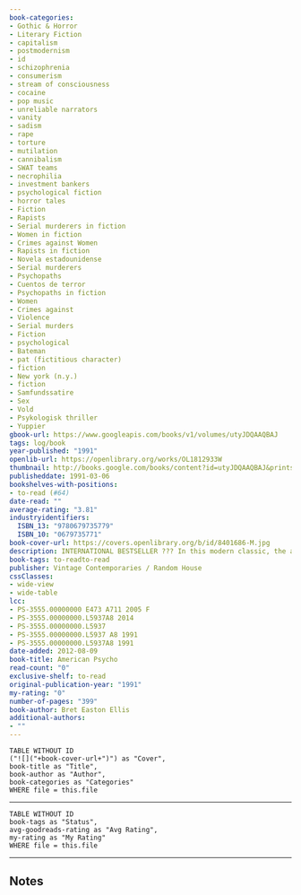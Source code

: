 ```yaml
---
book-categories:
- Gothic & Horror
- Literary Fiction
- capitalism
- postmodernism
- id
- schizophrenia
- consumerism
- stream of consciousness
- cocaine
- pop music
- unreliable narrators
- vanity
- sadism
- rape
- torture
- mutilation
- cannibalism
- SWAT teams
- necrophilia
- investment bankers
- psychological fiction
- horror tales
- Fiction
- Rapists
- Serial murderers in fiction
- Women in fiction
- Crimes against Women
- Rapists in fiction
- Novela estadounidense
- Serial murderers
- Psychopaths
- Cuentos de terror
- Psychopaths in fiction
- Women
- Crimes against
- Violence
- Serial murders
- Fiction
- psychological
- Bateman
- pat (fictitious character)
- fiction
- New york (n.y.)
- fiction
- Samfundssatire
- Sex
- Vold
- Psykologisk thriller
- Yuppier
gbook-url: https://www.googleapis.com/books/v1/volumes/utyJDQAAQBAJ
tags: log/book
year-published: "1991"
openlib-url: https://openlibrary.org/works/OL1812933W
thumbnail: http://books.google.com/books/content?id=utyJDQAAQBAJ&printsec=frontcover&img=1&zoom=1&edge=curl&source=gbs_api
publisheddate: 1991-03-06
bookshelves-with-positions:
- to-read (#64)
date-read: ""
average-rating: "3.81"
industryidentifiers:
  ISBN_13: "9780679735779"
  ISBN_10: "0679735771"
book-cover-url: https://covers.openlibrary.org/b/id/8401686-M.jpg
description: INTERNATIONAL BESTSELLER ??? In this modern classic, the acclaimed New York Times bestselling author explores the incomprehensible depths of madness and captures the insanity of violence in our time or any other. Patrick Bateman moves among the young and trendy in 1980s Manhattan. Young, handsome, and well educated, Bateman earns his fortune on Wall Street by day while spending his nights in ways we cannot begin to fathom. Expressing his true self through torture and murder, Bateman prefigures an apocalyptic horror that no society could bear to confront. ???A masterful satire and a ferocious, hilarious, ambitious, inspiring piece of writing.... An important book.??? ???Katherine Dunn, bestselling author of Geek Love Look for Bret Easton Ellis???s new novel, The Shards, coming in January.
book-tags: to-readto-read
publisher: Vintage Contemporaries / Random House
cssClasses:
- wide-view
- wide-table
lcc:
- PS-3555.00000000 E473 A711 2005 F
- PS-3555.00000000.L5937A8 2014
- PS-3555.00000000.L5937
- PS-3555.00000000.L5937 A8 1991
- PS-3555.00000000.L5937A8 1991
date-added: 2012-08-09
book-title: American Psycho
read-count: "0"
exclusive-shelf: to-read
original-publication-year: "1991"
my-rating: "0"
number-of-pages: "399"
book-author: Bret Easton Ellis
additional-authors:
- ""
---
```


```dataview
TABLE WITHOUT ID
("![]("+book-cover-url+")") as "Cover",
book-title as "Title",
book-author as "Author",
book-categories as "Categories"
WHERE file = this.file
```
---
```dataview
TABLE WITHOUT ID
book-tags as "Status",
avg-goodreads-rating as "Avg Rating",
my-rating as "My Rating"
WHERE file = this.file
```
---
## Notes


